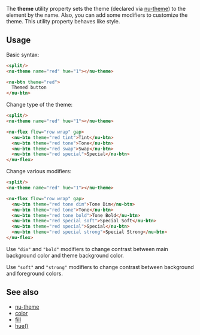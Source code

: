 The **theme** utility property sets the theme (declared via [nu-theme](../decorators/nu-theme.md)) to the element by the name. Also, you can add some modifiers to customize the theme. This utility property behaves like style.

## Usage

Basic syntax:

```html
<split/>
<nu-theme name="red" hue="1"></nu-theme>

<nu-btn theme="red">
  Themed button
</nu-btn>
```

Change type of the theme:

```html
<split/>
<nu-theme name="red" hue="1"></nu-theme>

<nu-flex flow="row wrap" gap>
  <nu-btn theme="red tint">Tint</nu-btn>
  <nu-btn theme="red tone">Tone</nu-btn>
  <nu-btn theme="red swap">Swap</nu-btn>
  <nu-btn theme="red special">Special</nu-btn>
</nu-flex>
```

Change various modifiers:

```html
<split/>
<nu-theme name="red" hue="1"></nu-theme>

<nu-flex flow="row wrap" gap>
  <nu-btn theme="red tone dim">Tone Dim</nu-btn>
  <nu-btn theme="red tone">Tone</nu-btn>
  <nu-btn theme="red tone bold">Tone Bold</nu-btn>
  <nu-btn theme="red special soft">Special Soft</nu-btn>
  <nu-btn theme="red special">Special</nu-btn>
  <nu-btn theme="red special strong">Special Strong</nu-btn>
</nu-flex>
```

Use `"dim"` and `"bold"` modifiers to change contrast between main background color and theme background color.

Use `"soft"` and `"strong"` modifiers to change contrast between background and foreground colors.

## See also

* [nu-theme](../definitions/nu-theme.md)
* [color](./color.md)
* [fill](./fill.md)
* [hue()](../functions/hue.md)
